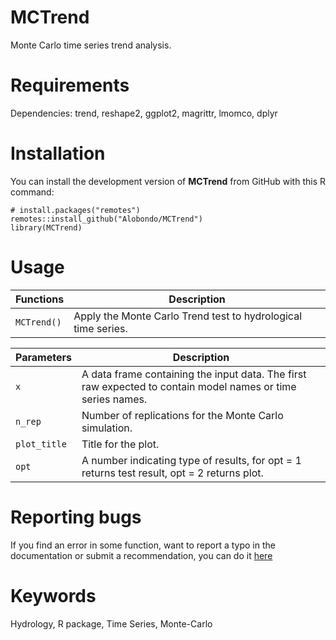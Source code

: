 # MCTrend
Monte Carlo time series trend analysis.

# Requirements
Dependencies:
  trend, reshape2, ggplot2, magrittr, lmomco, dplyr

# Installation
You can install the development version of **MCTrend** from GitHub with this R command:
```
# install.packages("remotes")
remotes::install_github("Alobondo/MCTrend")
library(MCTrend)
```

# Usage
Functions | Description |
--- | --- |
```MCTrend()``` | Apply the Monte Carlo Trend test to hydrological time series. |

Parameters | Description |
--- | --- |
```x``` | A data frame containing the input data. The first raw expected to contain model names or time series names. |
```n_rep``` | Number of replications for the Monte Carlo simulation. |
```plot_title``` | Title for the plot. |
```opt``` | A number indicating type of results, for opt = 1 returns test result, opt = 2 returns plot. |

# Reporting bugs
If you find an error in some function, want to report a typo in the documentation or submit a recommendation, you can do it [here](https://github.com/Alobondo/MCTrend/issues)

# Keywords
Hydrology, R package, Time Series, Monte-Carlo
